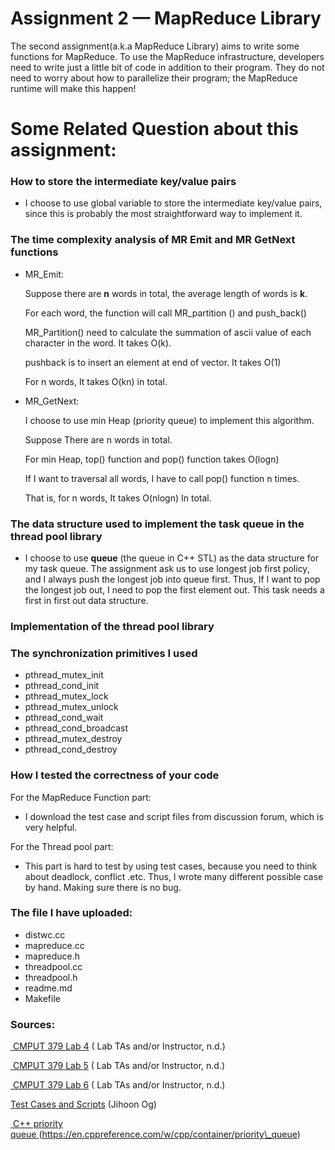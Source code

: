 # Assignment 2  —  MapReduce Library
The second assignment(a.k.a MapReduce Library) aims to write some functions for MapReduce. To use the MapReduce infrastructure, developers need to write just a little bit of code in addition to their program. They do not need to worry about how to parallelize their program; the MapReduce runtime will make this happen!
# Some Related Question about this assignment:


### How to store the intermediate key/value pairs
- I choose to use global variable to store the intermediate key/value pairs, since this is probably the most straightforward way to implement it.

### The time complexity analysis of MR Emit and MR GetNext functions
- MR_Emit:

	Suppose there are **n** words in total, the average length of words is **k**.
	  
	For each word, the function will call MR_partition () and push_back()
	  
	MR_Partition() need to calculate the summation of ascii value of each character in the word. It takes O(k).
	  
	pushback is to insert an element at end of vector. It takes O(1)
	  
	For n words, It takes O(kn) in total.
	  
	  
- MR_GetNext:

	I choose to use min Heap (priority queue) to implement this algorithm.
	  
	Suppose There are n words in total.
	  
	For min Heap, top() function and pop() function takes O(logn)
	  
	If I want to traversal all words, I have to call pop() function n times.
	  
	That is, for n words, It takes O(nlogn) In total.

### The data structure used to implement the task queue in the thread pool library
- I choose to use __queue__ (the queue in C++ STL) as the data structure for my task queue. The assignment ask us to use longest job first policy, and I always push the longest job into queue first. Thus, If I want to pop the longest job out, I need to pop the first element out. This task needs a first in first out data structure.  
### Implementation of the thread pool library

### The synchronization primitives I used
- pthread_mutex_init
- pthread_cond_init
- pthread_mutex_lock
- pthread_mutex_unlock
- pthread_cond_wait
- pthread_cond_broadcast
- pthread_mutex_destroy
- pthread_cond_destroy


### How I tested the correctness of your code
For the MapReduce Function part:
- I download the test case and script files from discussion forum, which is very helpful. 


For the Thread pool part:
- This part is hard to test by using test cases, because you need to think about deadlock, conflict .etc. Thus, I wrote many different possible case by hand. Making sure there is no bug.

### The file I have uploaded:
- distwc.cc 
- mapreduce.cc 
- mapreduce.h 
- threadpool.cc 
- threadpool.h 
- readme.md 
- Makefile

### Sources:
[ CMPUT 379 Lab 4](https://eclass.srv.ualberta.ca/pluginfile.php/5376221/mod\_resource/content/2/379%20Lab%204.pdf) ( Lab TAs and/or Instructor, n.d.)

[ CMPUT 379 Lab 5](https://eclass.srv.ualberta.ca/pluginfile.php/5382577/mod\_resource/content/2/379%20Lab%205.pdf) ( Lab TAs and/or Instructor, n.d.)

[ CMPUT 379 Lab 6](https://eclass.srv.ualberta.ca/pluginfile.php/5397652/mod\_resource/content/1/379%20Lab%206.pdf) ( Lab TAs and/or Instructor, n.d.)

[Test Cases and Scripts](https://eclass.srv.ualberta.ca/mod/forum/discuss.php?d=1243730) (Jihoon Og)

[ C++ priority queue ]()(https://en.cppreference.com/w/cpp/container/priority\_queue) 

